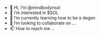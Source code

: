 - 👋 Hi, I’m @mindbodynsol
- 👀 I’m interested in $SOL
- 🌱 I’m currently learning how to be a degen
- 💞️ I’m looking to collaborate on ...
- 📫 How to reach me ...

<!---
mindbodynsol/mindbodynsol is a ✨ special ✨ repository because its `README.md` (this file) appears on your GitHub profile.
You can click the Preview link to take a look at your changes.
--->
